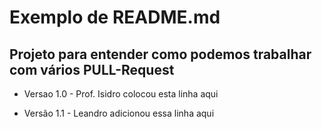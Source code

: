 # Exemplo de README.md

## Projeto para entender como podemos trabalhar com vários PULL-Request

- Versao 1.0 - Prof. Isidro colocou esta linha aqui

- Versão 1.1 - Leandro adicionou essa linha aqui